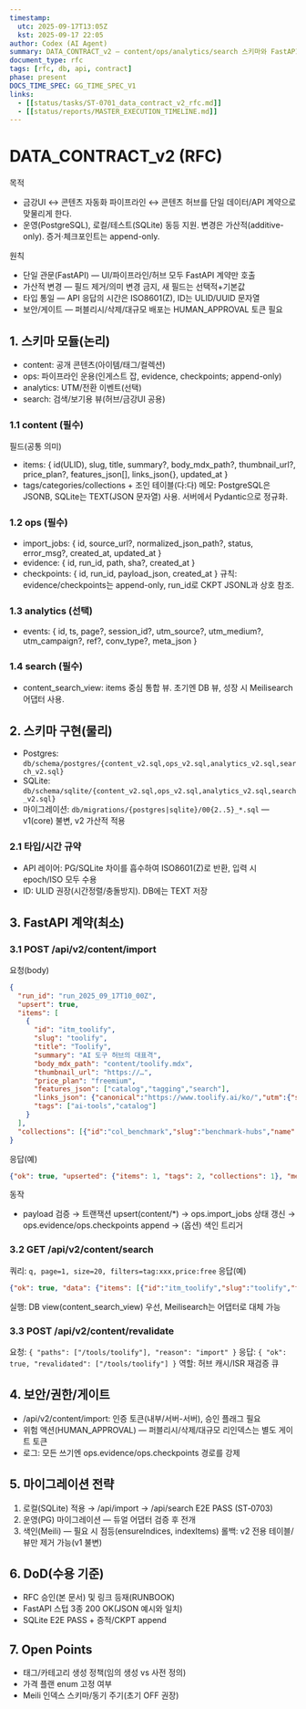 ```yaml
---
timestamp:
  utc: 2025-09-17T13:05Z
  kst: 2025-09-17 22:05
author: Codex (AI Agent)
summary: DATA_CONTRACT_v2 — content/ops/analytics/search 스키마와 FastAPI 계약(RFC 초안)
document_type: rfc
tags: [rfc, db, api, contract]
phase: present
DOCS_TIME_SPEC: GG_TIME_SPEC_V1
links:
  - [[status/tasks/ST-0701_data_contract_v2_rfc.md]]
  - [[status/reports/MASTER_EXECUTION_TIMELINE.md]]
---
```


# DATA_CONTRACT_v2 (RFC)

목적
- 금강UI ↔ 콘텐츠 자동화 파이프라인 ↔ 콘텐츠 허브를 단일 데이터/API 계약으로 맞물리게 한다.
- 운영(PostgreSQL), 로컬/테스트(SQLite) 동등 지원. 변경은 가산적(additive-only). 증거·체크포인트는 append-only.

원칙
- 단일 관문(FastAPI) — UI/파이프라인/허브 모두 FastAPI 계약만 호출
- 가산적 변경 — 필드 제거/의미 변경 금지, 새 필드는 선택적+기본값
- 타입 통일 — API 응답의 시간은 ISO8601(Z), ID는 ULID/UUID 문자열
- 보안/게이트 — 퍼블리시/삭제/대규모 배포는 HUMAN_APPROVAL 토큰 필요

## 1. 스키마 모듈(논리)
- content: 공개 콘텐츠(아이템/태그/컬렉션)
- ops: 파이프라인 운용(인게스트 잡, evidence, checkpoints; append-only)
- analytics: UTM/전환 이벤트(선택)
- search: 검색/보기용 뷰(허브/금강UI 공용)

### 1.1 content (필수)
필드(공통 의미)
- items: { id(ULID), slug, title, summary?, body_mdx_path?, thumbnail_url?, price_plan?, features_json[], links_json{}, updated_at }
- tags/categories/collections + 조인 테이블(다:다)
메모: PostgreSQL은 JSONB, SQLite는 TEXT(JSON 문자열) 사용. 서버에서 Pydantic으로 정규화.

### 1.2 ops (필수)
- import_jobs: { id, source_url?, normalized_json_path?, status, error_msg?, created_at, updated_at }
- evidence: { id, run_id, path, sha?, created_at }
- checkpoints: { id, run_id, payload_json, created_at }
규칙: evidence/checkpoints는 append-only, run_id로 CKPT JSONL과 상호 참조.

### 1.3 analytics (선택)
- events: { id, ts, page?, session_id?, utm_source?, utm_medium?, utm_campaign?, ref?, conv_type?, meta_json }

### 1.4 search (필수)
- content_search_view: items 중심 통합 뷰. 초기엔 DB 뷰, 성장 시 Meilisearch 어댑터 사용.

## 2. 스키마 구현(물리)
- Postgres: `db/schema/postgres/{content_v2.sql,ops_v2.sql,analytics_v2.sql,search_v2.sql}`
- SQLite:  `db/schema/sqlite/{content_v2.sql,ops_v2.sql,analytics_v2.sql,search_v2.sql}`
- 마이그레이션: `db/migrations/{postgres|sqlite}/00{2..5}_*.sql` — v1(core) 불변, v2 가산적 적용

### 2.1 타입/시간 규약
- API 레이어: PG/SQLite 차이를 흡수하여 ISO8601(Z)로 반환, 입력 시 epoch/ISO 모두 수용
- ID: ULID 권장(시간정렬/충돌방지). DB에는 TEXT 저장

## 3. FastAPI 계약(최소)
### 3.1 POST /api/v2/content/import
요청(body)
```json
{
  "run_id": "run_2025_09_17T10_00Z",
  "upsert": true,
  "items": [
    {
      "id": "itm_toolify",
      "slug": "toolify",
      "title": "Toolify",
      "summary": "AI 도구 허브의 대표격",
      "body_mdx_path": "content/toolify.mdx",
      "thumbnail_url": "https://…",
      "price_plan": "freemium",
      "features_json": ["catalog","tagging","search"],
      "links_json": {"canonical":"https://www.toolify.ai/ko/","utm":{"source":"hub","medium":"catalog","campaign":"launch"}},
      "tags": ["ai-tools","catalog"]
    }
  ],
  "collections": [{"id":"col_benchmark","slug":"benchmark-hubs","name":"Benchmark Hubs","items":["itm_toolify"]}]
}
```
응답(예)
```json
{"ok": true, "upserted": {"items": 1, "tags": 2, "collections": 1}, "meta": {"ts": "2025-09-17T10:00:00Z"}}
```
동작
- payload 검증 → 트랜잭션 upsert(content/*) → ops.import_jobs 상태 갱신 → ops.evidence/ops.checkpoints append → (옵션) 색인 트리거

### 3.2 GET /api/v2/content/search
쿼리: `q, page=1, size=20, filters=tag:xxx,price:free`
응답(예)
```json
{"ok": true, "data": {"items": [{"id":"itm_toolify","slug":"toolify","title":"Toolify","summary":"…","thumbnail_url":null,"updated_at":"2025-09-17T10:00:00Z","tags":["ai-tools"],"links_json":{}}], "total": 1}}
```
실행: DB view(content_search_view) 우선, Meilisearch는 어댑터로 대체 가능

### 3.3 POST /api/v2/content/revalidate
요청: `{ "paths": ["/tools/toolify"], "reason": "import" }`
응답: `{ "ok": true, "revalidated": ["/tools/toolify"] }`
역할: 허브 캐시/ISR 재검증 큐

## 4. 보안/권한/게이트
- /api/v2/content/import: 인증 토큰(내부/서버-서버), 승인 플래그 필요
- 위험 액션(HUMAN_APPROVAL) — 퍼블리시/삭제/대규모 리인덱스는 별도 게이트 토큰
- 로그: 모든 쓰기엔 ops.evidence/ops.checkpoints 경로를 강제

## 5. 마이그레이션 전략
1) 로컬(SQLite) 적용 → /api/import → /api/search E2E PASS (ST‑0703)
2) 운영(PG) 마이그레이션 — 듀얼 어댑터 검증 후 전개
3) 색인(Meili) — 필요 시 점등(ensureIndices, indexItems)
롤백: v2 전용 테이블/뷰만 제거 가능(v1 불변)

## 6. DoD(수용 기준)
- RFC 승인(본 문서) 및 링크 등재(RUNBOOK)
- FastAPI 스텁 3종 200 OK(JSON 예시와 일치)
- SQLite E2E PASS + 증적/CKPT append

## 7. Open Points
- 태그/카테고리 생성 정책(임의 생성 vs 사전 정의)
- 가격 플랜 enum 고정 여부
- Meili 인덱스 스키마/동기 주기(초기 OFF 권장)

